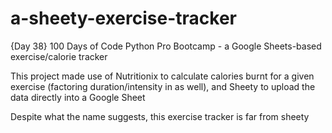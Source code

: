 # a-sheety-exercise-tracker
{Day 38} 100 Days of Code Python Pro Bootcamp - a Google Sheets-based exercise/calorie tracker

This project made use of Nutritionix to calculate calories burnt for a given exercise (factoring duration/intensity in as well), and Sheety to upload the data directly into a Google Sheet

Despite what the name suggests, this exercise tracker is far from sheety
